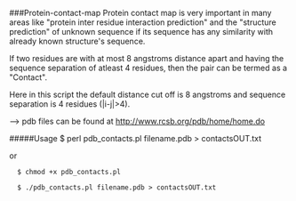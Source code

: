 ###Protein-contact-map
Protein contact map is very important in many areas like "protein inter residue interaction prediction" and 
the "structure prediction" of unknown sequence if its sequence has any similarity with already known 
structure's sequence.

If two residues are with at most 8 angstroms distance apart and having the sequence separation of atleast 4 residues, 
then the pair can be termed as a "Contact".

Here in this script the default distance cut off is 8 angstroms and sequence separation is 4 residues (|i-j|>4).

--> pdb files can be found at http://www.rcsb.org/pdb/home/home.do

#####Usage
      $ perl pdb_contacts.pl filename.pdb > contactsOUT.txt

or

      $ chmod +x pdb_contacts.pl

      $ ./pdb_contacts.pl filename.pdb > contactsOUT.txt
